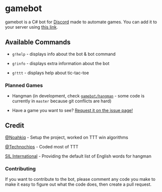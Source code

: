 # gamebot

gamebot is a C# bot for [Discord](https://discordapp.com/) made to automate games.
You can add it to your server using [this link](https://discordapp.com/oauth2/authorize?client_id=273973153104134144&scope=bot).

## Available Commands

- `g!help` - displays info about the bot & bot command

- `g!info` - displays extra information about the bot

- `g!ttt` - displays help about tic-tac-toe

### Planned Games

- Hangman (in development, check [`gamebot/hangman`](https://github.com/Noahkiq/gamebot/tree/hangman) - some code is currently in `master` because git conflicts are hard)

- Have a game you want to see? [Request it on the issue page!](https://github.com/Noahkiq/gamebot/issues/new)

## Credit

[@Noahkiq](https://github.com/Noahkiq) - Setup the project, worked on TTT win algorithms

[@Technochips](https://github.com/Technochips) - Coded most of TTT

[SIL International](http://www-01.sil.org/linguistics/wordlists/english/) - Providing the default list of English words for hangman

### Contributing

If you want to contribute to the bot, please comment any code you make to make it easy to figure out what the code does, then create a pull request.
